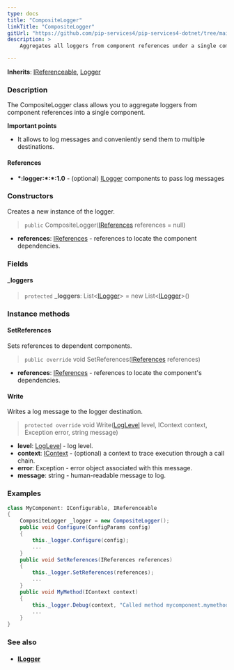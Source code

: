 ```yaml
---
type: docs
title: "CompositeLogger"
linkTitle: "CompositeLogger"
gitUrl: "https://github.com/pip-services4/pip-services4-dotnet/tree/main/pip-services4-observability-dotnet"
description: >
    Aggregates all loggers from component references under a single component.

---
```


**Inherits**: [IReferenceable](../../../components/refer/ireferenceable), [Logger](../logger)

### Description

The CompositeLogger class allows you to aggregate loggers from component references into a single component.

**Important points**

- It allows to log messages and conveniently send them to multiple destinations. 

#### References
- **\*:logger:\*:\*:1.0** - (optional) [ILogger](../ilogger) components to pass log messages


### Constructors
Creates a new instance of the logger.

> `public` CompositeLogger([IReferences](../../../components/refer/ireferences) references = null)

- **references**: [IReferences](../../../components/refer/ireferences) - references to locate the component dependencies.

### Fields

<span class="hide-title-link">

#### _loggers

> `protected` **_loggers**: List<[ILogger](../ilogger)> = new List<[ILogger](../ilogger)>()

</span>

### Instance methods

#### SetReferences
Sets references to dependent components.

> `public override` void SetReferences([IReferences](../../../components/refer/ireferences) references)

- **references**: [IReferences](../../../commons/refer/ireferences) - references to locate the component's dependencies.

#### Write
Writes a log message to the logger destination.

> `protected override` void Write([LogLevel](../log_level) level, IContext context, Exception error, string message)

- **level**: [LogLevel](../log_level) - log level.
- **context**: [IContext](../../../components/context/icontext) - (optional) a context to trace execution through a call chain.
- **error**: Exception - error object associated with this message.
- **message**: string - human-readable message to log.


### Examples
```cs
class MyComponent: IConfigurable, IReferenceable 
{
    CompositeLogger _logger = new CompositeLogger();
    public void Configure(ConfigParams config)
    {
        this._logger.Configure(config);
        ...
    }
    public void SetReferences(IReferences references)
    {
        this._logger.SetReferences(references);
        ...
    }
    public void MyMethod(IContext context)
    {
        this._logger.Debug(context, "Called method mycomponent.mymethod");
        ...
    }
}
```


### See also
- #### [ILogger](../ilogger)

